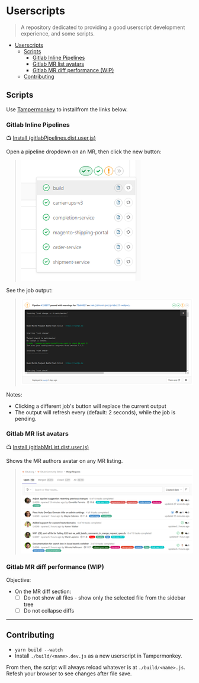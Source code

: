 # Userscripts

> A repository dedicated to providing a good userscript development experience, and some scripts.

- [Userscripts](#userscripts)
  - [Scripts](#scripts)
    - [Gitlab Inline Pipelines](#gitlab-inline-pipelines)
    - [Gitlab MR list avatars](#gitlab-mr-list-avatars)
    - [Gitlab MR diff performance (WIP)](#gitlab-mr-diff-performance-wip)
  - [Contributing](#contributing)

## Scripts

Use [Tampermonkey](https://chrome.google.com/webstore/detail/tampermonkey/dhdgffkkebhmkfjojejmpbldmpobfkfo?hl=en) to installfrom the links below.

### Gitlab Inline Pipelines

:tv: [Install (gitlabPipelines.dist.user.js)](https://github.com/nfour/userscripts/raw/master/build/gitlabPipelines.dist.user.js)

Open a pipeline dropdown on an MR, then click the new button:

> ![./src/gitlabPipelines/docs/buttons.png](./src/gitlabPipelines/docs/buttons.png)

See the job output:

> ![./src/gitlabPipelines/docs/output.png](./src/gitlabPipelines/docs/output.png)

Notes:
- Clicking a different job's button will replace the current output
- The output will refresh every (default: 2 seconds), while the job is pending.

### Gitlab MR list avatars

:tv: [Install (gitlabMrList.dist.user.js)](https://github.com/nfour/userscripts/raw/master/build/gitlabMrList.dist.user.js)

Shows the MR authors avatar on any MR listing.

> ![./src/gitlabMrList/docs/example.png](./src/gitlabMrList/docs/example.png)


### Gitlab MR diff performance (WIP)

Objective:
- On the MR diff section:
  - [ ] Do not show all files - show only the selected file from the sidebar tree
  - [ ] Do not collapse diffs

-------------------------------------------------------------------------------------------

## Contributing

- `yarn build --watch`
- Install `./build/<name>.dev.js` as a new userscript in Tampermonkey.

From then, the script will always reload whatever is at `./build/<name>.js`.
Refesh your browser to see changes after file save.
